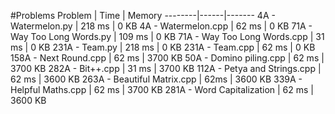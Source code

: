 #Problems
Problem | Time | Memory
--------|------|-------
4A - Watermelon.py | 218 ms | 0 KB
4A - Watermelon.cpp | 62 ms | 0 KB
71A - Way Too Long Words.py | 109 ms | 0 KB
71A - Way Too Long Words.cpp | 31 ms | 0 KB
231A - Team.py | 218 ms | 0 KB
231A - Team.cpp | 62 ms | 0 KB
158A - Next Round.cpp | 62 ms | 3700 KB
50A - Domino piling.cpp | 62 ms | 3700 KB
282A - Bit++.cpp | 31 ms | 3700 KB
112A - Petya and Strings.cpp | 62 ms | 3600 KB
263A - Beautiful Matrix.cpp | 62ms | 3600 KB
339A - Helpful Maths.cpp | 62 ms | 3700 KB
281A - Word Capitalization | 62 ms | 3600 KB
